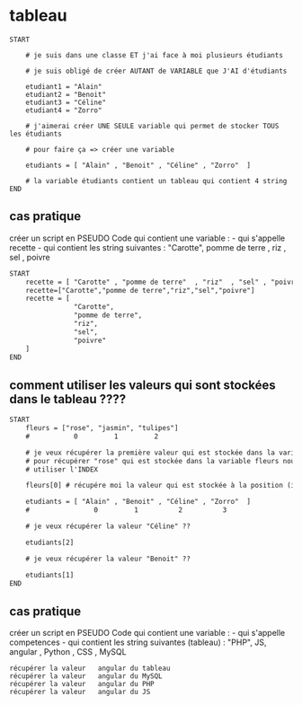 # tableau 

```
START

    # je suis dans une classe ET j'ai face à moi plusieurs étudiants
    
    # je suis obligé de créer AUTANT de VARIABLE que J'AI d'étudiants

    etudiant1 = "Alain"
    etudiant2 = "Benoit"
    etudiant3 = "Céline"
    etudiant4 = "Zorro"

    # j'aimerai créer UNE SEULE variable qui permet de stocker TOUS les étudiants 
    
    # pour faire ça => créer une variable 

    etudiants = [ "Alain" , "Benoit" , "Céline" , "Zorro"  ]

    # la variable étudiants contient un tableau qui contient 4 string 
END
```

## cas pratique

créer un script en PSEUDO Code qui contient une variable  :
    - qui s'appelle recette 
    - qui contient les string suivantes : "Carotte", pomme de terre , riz , sel , poivre  
   <!--  - 
    - céleri -->

```txt
START
    recette = [ "Carotte" , "pomme de terre"  , "riz"  , "sel" , "poivre"]
    recette=["Carotte","pomme de terre","riz","sel","poivre"]
    recette = [
                "Carotte",
                "pomme de terre",
                "riz",
                "sel",
                "poivre"
    ]
END
```

## comment utiliser les valeurs qui sont stockées dans le tableau  ????

```txt
START
    fleurs = ["rose", "jasmin", "tulipes"]
    #           0         1         2 

    # je veux récupérer la première valeur qui est stockée dans la variable fleurs qui est un tableau
    # pour récupérer "rose" qui est stockée dans la variable fleurs nous allons utiliser la POSITION de la valeur dans le tableau 
    # utiliser l'INDEX

    fleurs[0] # récupére moi la valeur qui est stockée à la position (index) 0 dans la variable fleurs (qui est tableau) 

    etudiants = [ "Alain" , "Benoit" , "Céline" , "Zorro"  ]
    #                0         1          2          3

    # je veux récupérer la valeur "Céline" ??

    etudiants[2]

    # je veux récupérer la valeur "Benoit" ??

    etudiants[1]
END
```


## cas pratique

créer un script en PSEUDO Code qui contient une variable  :
    - qui s'appelle competences 
    - qui contient les string suivantes (tableau) : "PHP", JS, angular , Python , CSS , MySQL
        
    récupérer la valeur   angular du tableau
    récupérer la valeur   angular du MySQL
    récupérer la valeur   angular du PHP
    récupérer la valeur   angular du JS
